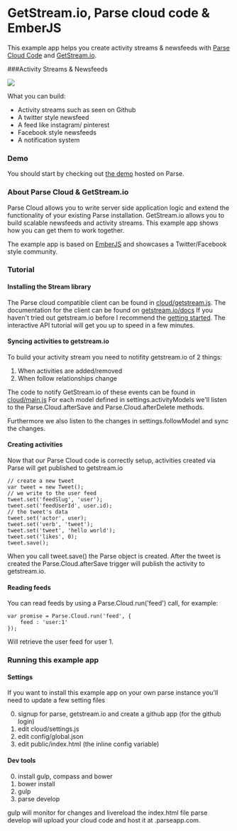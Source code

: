 GetStream.io, Parse cloud code & EmberJS
========================================

This example app helps you create activity streams & newsfeeds with [Parse Cloud Code](https://parse.com/docs/cloud_code_guide) and [GetStream.io](https://getstream.io).

###Activity Streams & Newsfeeds

![](https://dvqg2dogggmn6.cloudfront.net/images/mood-home.png)

What you can build:

* Activity streams such as seen on Github
* A twitter style newsfeed
* A feed like instagram/ pinterest
* Facebook style newsfeeds
* A notification system

### Demo

You should start by checking out [the demo](https://getstream.parseapp.com/) hosted on Parse.

### About Parse Cloud & GetStream.io

Parse Cloud allows you to write server side application logic and extend the functionality of your existing Parse installation. GetStream.io allows you to build scalable newsfeeds and activity streams. This example app shows how you can get them to work together.

The example app is based on [EmberJS](http://emberjs.com/) and showcases a Twitter/Facebook style community.

### Tutorial

#### Installing the Stream library
The Parse cloud compatible client can be found in  [cloud/getstream.js](https://github.com/tschellenbach/Stream-Example-Parse/blob/master/cloud/getstream.js).
The documentation for the client can be found on [getstream.io/docs](https://getstream.io/docs/)
If you haven't tried out getstream.io before I recommend the [getting started](https://getstream.io/get_started/#intro).
The interactive API tutorial will get you up to speed in a few minutes.

#### Syncing activities to getstream.io

To build your activity stream you need to notifity getstream.io of 2 things:

1. When activities are added/removed
2. When follow relationships change

The code to notify GetStream.io of these events can be found in [cloud/main.js](https://github.com/tschellenbach/Stream-Example-Parse/blob/master/cloud/main.js)
For each model defined in settings.activityModels we'll listen to the Parse.Cloud.afterSave and Parse.Cloud.afterDelete methods.

Furthermore we also listen to the changes in settings.followModel and sync the changes.

#### Creating activities

Now that our Parse Cloud code is correctly setup, activities created via Parse will get published to getstream.io

```
// create a new tweet
var tweet = new Tweet();
// we write to the user feed
tweet.set('feedSlug', 'user');
tweet.set('feedUserId', user.id);
// the tweet's data
tweet.set('actor', user);
tweet.set('verb', 'tweet');
tweet.set('tweet', 'hello world');
tweet.set('likes', 0);
tweet.save();
```

When you call tweet.save() the Parse object is created. After the tweet is created the Parse.Cloud.afterSave trigger will publish the activity to getstream.io.

#### Reading feeds

You can read feeds by using a Parse.Cloud.run('feed') call, for example:

```
var promise = Parse.Cloud.run('feed', {
	feed : 'user:1'
});
```

Will retrieve the user feed for user 1.

### Running this example app

#### Settings

If you want to install this example app on your own parse instance you'll need to update a few setting files

0. signup for parse, getstream.io and create a github app (for the github login)
1. edit cloud/settings.js
2. edit config/global.json
3. edit public/index.html (the inline config variable)

#### Dev tools

0. install gulp, compass and bower
1. bower install
2. gulp
3. parse develop <your application name>

gulp will monitor for changes and livereload the index.html file
parse develop will upload your cloud code and host it at <yourconfiguredvalue>.parseapp.com.





